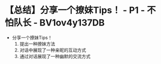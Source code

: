 # 【总结】分享一个撩妹Tips！ - P1 - 不怕队长 - BV1ov4y137DB

-   分享一个撩妹Tips！
    1.  提出一种撩妹方法
    2.  对话中展现了一种亲昵的互动方式
    3.  通过对话展现了一种幽默的交流方式